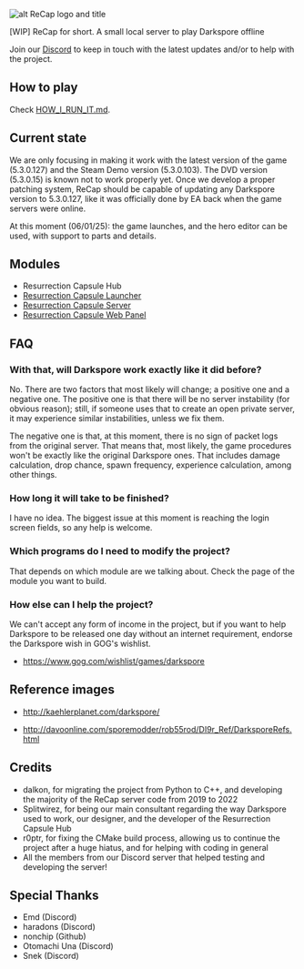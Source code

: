 ![alt ReCap logo and title](https://raw.githubusercontent.com/vitor251093/resurrection-capsule/master/readme_head.png)

[WIP] ReCap for short. A small local server to play Darkspore offline

Join our [Discord](https://discord.gg/btfTw62) to keep in touch with the latest updates and/or to help with the project.

## How to play
Check [HOW_I_RUN_IT.md](HOW_I_RUN_IT.md).

## Current state
We are only focusing in making it work with the latest version of the game (5.3.0.127) and the Steam Demo version (5.3.0.103). The DVD version (5.3.0.15) is known not to work properly yet. Once we develop a proper patching system, ReCap should be capable of updating any Darkspore version to 5.3.0.127, like it was officially done by EA back when the game servers were online.

At this moment (06/01/25): the game launches, and the hero editor can be used, with support to parts and details.

## Modules
- Resurrection Capsule Hub
- [Resurrection Capsule Launcher](https://github.com/vitor251093/recap_launcher)
- [Resurrection Capsule Server](https://github.com/vitor251093/recap_server)
- [Resurrection Capsule Web Panel](https://github.com/vitor251093/recap_panel)

## FAQ

### With that, will Darkspore work exactly like it did before?
No. There are two factors that most likely will change; a positive one and a negative one. The positive one is that there will be no server instability (for obvious reason); still, if someone uses that to create an open private server, it may experience similar instabilities, unless we fix them.

The negative one is that, at this moment, there is no sign of packet logs from the original server. That means that, most likely, the game procedures won't be exactly like the original Darkspore ones. That includes damage calculation, drop chance, spawn frequency, experience calculation, among other things.

### How long it will take to be finished?
I have no idea. The biggest issue at this moment is reaching the login screen fields, so any help is welcome.

### Which programs do I need to modify the project?
That depends on which module are we talking about. Check the page of the module you want to build.

### How else can I help the project?
We can't accept any form of income in the project, but if you want to help Darkspore to be released one day without an internet requirement, endorse the Darkspore wish in GOG's wishlist.
- https://www.gog.com/wishlist/games/darkspore


## Reference images
- http://kaehlerplanet.com/darkspore/

- http://davoonline.com/sporemodder/rob55rod/DI9r_Ref/DarksporeRefs.html

## Credits
 * dalkon, for migrating the project from Python to C++, and developing the majority of the ReCap server code from 2019 to 2022
 * Splitwirez, for being our main consultant regarding the way Darkspore used to work, our designer, and the developer of the Resurrection Capsule Hub
 * r0ptr, for fixing the CMake build process, allowing us to continue the project after a huge hiatus, and for helping with coding in general
 * All the members from our Discord server that helped testing and developing the server!

## Special Thanks
- Emd (Discord)
- haradons (Discord)
- nonchip (Github)
- Otomachi Una (Discord)
- Snek (Discord)